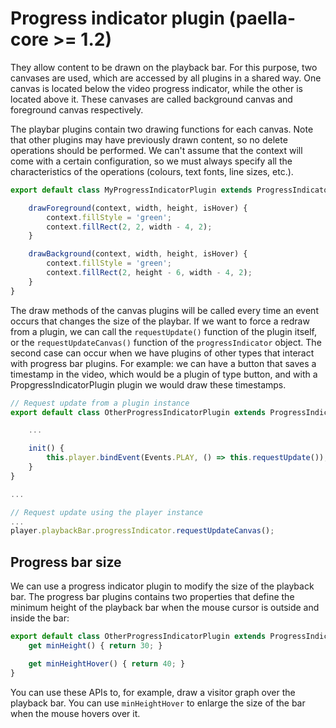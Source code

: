 # Progress indicator plugin (paella-core >= 1.2)

They allow content to be drawn on the playback bar. For this purpose, two canvases are used, which are accessed by all plugins in a shared way. One canvas is located below the video progress indicator, while the other is located above it. These canvases are called background canvas and foreground canvas respectively.

The playbar plugins contain two drawing functions for each canvas. Note that other plugins may have previously drawn content, so no delete operations should be performed. We can't assume that the context will come with a certain configuration, so we must always specify all the characteristics of the operations (colours, text fonts, line sizes, etc.).

```js
export default class MyProgressIndicatorPlugin extends ProgressIndicatorPlugin {

    drawForeground(context, width, height, isHover) {
        context.fillStyle = 'green';
        context.fillRect(2, 2, width - 4, 2);
    }

    drawBackground(context, width, height, isHover) {
        context.fillStyle = 'green';
        context.fillRect(2, height - 6, width - 4, 2);
    }
}
```

The draw methods of the canvas plugins will be called every time an event occurs that changes the size of the playbar. If we want to force a redraw from a plugin, we can call the `requestUpdate()` function of the plugin itself, or the `requestUpdateCanvas()` function of the `progressIndicator` object. The second case can occur when we have plugins of other types that interact with progress bar plugins. For example: we can have a button that saves a timestamp in the video, which would be a plugin of type button, and with a PropgressIndicatorPlugin plugin we would draw these timestamps.

```js
// Request update from a plugin instance
export default class OtherProgressIndicatorPlugin extends ProgressIndicatorPlugin {

    ...

    init() {
        this.player.bindEvent(Events.PLAY, () => this.requestUpdate());
    }
}

...

// Request update using the player instance
...
player.playbackBar.progressIndicator.requestUpdateCanvas();
```

## Progress bar size

We can use a progress indicator plugin to modify the size of the playback bar. The progress bar plugins contains two properties that define the minimum height of the playback bar when the mouse cursor is outside and inside the bar:

```js
export default class OtherProgressIndicatorPlugin extends ProgressIndicatorPlugin {
    get minHeight() { return 30; }

    get minHeightHover() { return 40; }
}
```

You can use these APIs to, for example, draw a visitor graph over the playback bar. You can use `minHeightHover` to enlarge the size of the bar when the mouse hovers over it.

